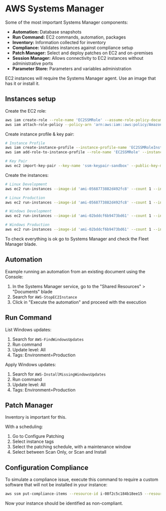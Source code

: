 # AWS Systems Manager

Some of the most important Systems Manager components:

- **Automation:** Database snapshots
- **Run Command:** EC2 commands, automation, packages
- **Inventory:** Information collected for inventory
- **Compliance:** Validates instances against compliance setup
- **Patch Manager:** Select and deploy patches on EC2 and on-premises
- **Session Manager:** Allows connectivity to EC2 instances without administrative ports
- **Parameter Store:** Parameters and variables administration

EC2 instances will require the Systems Manager agent. Use an image that has it or install it.

## Instances setup

Create the EC2 role:

```sh
aws iam create-role --role-name 'EC2SSMRole' --assume-role-policy-document 'file://trust-policy.json'
aws iam attach-role-policy --policy-arn 'arn:aws:iam::aws:policy/AmazonSSMManagedInstanceCore' --role-name 'EC2SSMRole'
```

Create instance profile & key pair:

```sh
# Instance Profile
aws iam create-instance-profile --instance-profile-name 'EC2SSMRoleInstanceProfile'
aws iam add-role-to-instance-profile --role-name 'EC2SSMRole' --instance-profile-name 'EC2SSMRoleInstanceProfile'

# Key Pair
aws ec2 import-key-pair --key-name 'ssm-keypair-sandbox' --public-key-material 'fileb://~/.ssh/id_rsa.pub'
```

Create the instances:

```sh
# Linux Development
aws ec2 run-instances --image-id 'ami-0568773882d492fc8' --count 1 --instance-type 't2.micro' --key-name 'ssm-keypair-sandbox' --iam-instance-profile 'Name=EC2SSMRoleInstanceProfile' --tag-specifications 'ResourceType=instance,Tags=[{Key=Name,Value=DevLinux}, {Key=Environment,Value=Development}]'

# Linux Production
aws ec2 run-instances --image-id 'ami-0568773882d492fc8' --count 1 --instance-type 't2.micro' --key-name 'ssm-keypair-sandbox' --iam-instance-profile 'Name=EC2SSMRoleInstanceProfile' --tag-specifications 'ResourceType=instance,Tags=[{Key=Name,Value=ProdLinux}, {Key=Environment,Value=Production}]'

# Windows Development
aws ec2 run-instances --image-id 'ami-02bddcf6b9473bd61' --count 1 --instance-type 't2.micro' --key-name 'ssm-keypair-sandbox' --iam-instance-profile 'Name=EC2SSMRoleInstanceProfile'  --tag-specifications 'ResourceType=instance,Tags=[{Key=Name,Value=DevWindows}, {Key=Environment,Value=Development}]'

# Windows Production
aws ec2 run-instances --image-id 'ami-02bddcf6b9473bd61' --count 1 --instance-type 't2.micro' --key-name 'ssm-keypair-sandbox' --iam-instance-profile 'Name=EC2SSMRoleInstanceProfile'  --tag-specifications 'ResourceType=instance,Tags=[{Key=Name,Value=ProdWindows}, {Key=Environment,Value=Production}]'
```

To check everything is ok go to Systems Manager and check the Fleet Manager blade.

## Automation

Example running an automation from an existing document using the Console:

1. In the Systems Manager service, go to the "Shared Resources" > "Documents" blade
2. Search for `AWS-StopEC2Instance`
3. Click in "Execute the automation" and proceed with the execution

## Run Command

List Windows updates:

1. Search for `AWS-FindWindowsUpdates`
2. Run command
3. Update level: All
4. Tags: Environment=Production

Apply Windows updates:

1. Search for `AWS-InstallMissingWindowsUpdates`
2. Run command
3. Update level: All
4. Tags: Environment=Production


## Patch Manager

Inventory is important for this.

With a scheduling:

1. Go to Configure Patching
2. Select instance tags
3. Select the patching schedule, with a maintenance window
4. Select between Scan Only, or Scan and Install

## Configuration Compliance

To simulate a compliance issue, execute this command to require a custom software that will not be installed in your instance:

```sh
aws ssm put-compliance-items --resource-id i-08f2c5c184b18ee15 --resource-type ManagedInstance --compliance-type Custom:CorporateSoftware --execution-summary ExecutionTime=1597815633 --items Id=Version-2.0,Title=CorporateSoftware,Severity=CRITICAL,Status=NON_COMPLIANT --region us-east-2
```

Now your instance should be identified as non-compliant.
